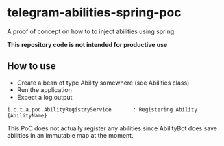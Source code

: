 # telegram-abilities-spring-poc
A proof of concept on how to to inject abilities using spring

**This repository code is not intended for productive use**

## How to use
* Create a bean of type Ability somewhere (see Abilities class)
* Run the application
* Expect a log output 
```
i.c.t.a.poc.AbilityRegistryService       : Registering Ability {AbilityName}
```

This PoC does not actually register any abilities since AbilityBot does save abilities in an immutable map at the moment.